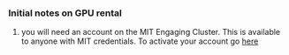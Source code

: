 ### Initial notes on GPU rental

1. you will need an account on the MIT Engaging Cluster. This is available to anyone with MIT credentials. To activate your account go [here](https://engaging-ood.mit.edu/) 

